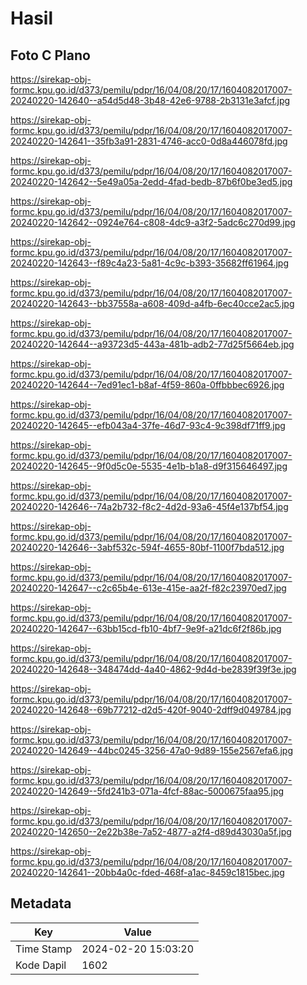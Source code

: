 # Hasil

## Foto C Plano

https://sirekap-obj-formc.kpu.go.id/d373/pemilu/pdpr/16/04/08/20/17/1604082017007-20240220-142640--a54d5d48-3b48-42e6-9788-2b3131e3afcf.jpg

https://sirekap-obj-formc.kpu.go.id/d373/pemilu/pdpr/16/04/08/20/17/1604082017007-20240220-142641--35fb3a91-2831-4746-acc0-0d8a446078fd.jpg

https://sirekap-obj-formc.kpu.go.id/d373/pemilu/pdpr/16/04/08/20/17/1604082017007-20240220-142642--5e49a05a-2edd-4fad-bedb-87b6f0be3ed5.jpg

https://sirekap-obj-formc.kpu.go.id/d373/pemilu/pdpr/16/04/08/20/17/1604082017007-20240220-142642--0924e764-c808-4dc9-a3f2-5adc6c270d99.jpg

https://sirekap-obj-formc.kpu.go.id/d373/pemilu/pdpr/16/04/08/20/17/1604082017007-20240220-142643--f89c4a23-5a81-4c9c-b393-35682ff61964.jpg

https://sirekap-obj-formc.kpu.go.id/d373/pemilu/pdpr/16/04/08/20/17/1604082017007-20240220-142643--bb37558a-a608-409d-a4fb-6ec40cce2ac5.jpg

https://sirekap-obj-formc.kpu.go.id/d373/pemilu/pdpr/16/04/08/20/17/1604082017007-20240220-142644--a93723d5-443a-481b-adb2-77d25f5664eb.jpg

https://sirekap-obj-formc.kpu.go.id/d373/pemilu/pdpr/16/04/08/20/17/1604082017007-20240220-142644--7ed91ec1-b8af-4f59-860a-0ffbbbec6926.jpg

https://sirekap-obj-formc.kpu.go.id/d373/pemilu/pdpr/16/04/08/20/17/1604082017007-20240220-142645--efb043a4-37fe-46d7-93c4-9c398df71ff9.jpg

https://sirekap-obj-formc.kpu.go.id/d373/pemilu/pdpr/16/04/08/20/17/1604082017007-20240220-142645--9f0d5c0e-5535-4e1b-b1a8-d9f315646497.jpg

https://sirekap-obj-formc.kpu.go.id/d373/pemilu/pdpr/16/04/08/20/17/1604082017007-20240220-142646--74a2b732-f8c2-4d2d-93a6-45f4e137bf54.jpg

https://sirekap-obj-formc.kpu.go.id/d373/pemilu/pdpr/16/04/08/20/17/1604082017007-20240220-142646--3abf532c-594f-4655-80bf-1100f7bda512.jpg

https://sirekap-obj-formc.kpu.go.id/d373/pemilu/pdpr/16/04/08/20/17/1604082017007-20240220-142647--c2c65b4e-613e-415e-aa2f-f82c23970ed7.jpg

https://sirekap-obj-formc.kpu.go.id/d373/pemilu/pdpr/16/04/08/20/17/1604082017007-20240220-142647--63bb15cd-fb10-4bf7-9e9f-a21dc6f2f86b.jpg

https://sirekap-obj-formc.kpu.go.id/d373/pemilu/pdpr/16/04/08/20/17/1604082017007-20240220-142648--348474dd-4a40-4862-9d4d-be2839f39f3e.jpg

https://sirekap-obj-formc.kpu.go.id/d373/pemilu/pdpr/16/04/08/20/17/1604082017007-20240220-142648--69b77212-d2d5-420f-9040-2dff9d049784.jpg

https://sirekap-obj-formc.kpu.go.id/d373/pemilu/pdpr/16/04/08/20/17/1604082017007-20240220-142649--44bc0245-3256-47a0-9d89-155e2567efa6.jpg

https://sirekap-obj-formc.kpu.go.id/d373/pemilu/pdpr/16/04/08/20/17/1604082017007-20240220-142649--5fd241b3-071a-4fcf-88ac-5000675faa95.jpg

https://sirekap-obj-formc.kpu.go.id/d373/pemilu/pdpr/16/04/08/20/17/1604082017007-20240220-142650--2e22b38e-7a52-4877-a2f4-d89d43030a5f.jpg

https://sirekap-obj-formc.kpu.go.id/d373/pemilu/pdpr/16/04/08/20/17/1604082017007-20240220-142641--20bb4a0c-fded-468f-a1ac-8459c1815bec.jpg


## Metadata

| Key        | Value               |
| ---------- | ------------------- |
| Time Stamp | 2024-02-20 15:03:20 |
| Kode Dapil | 1602                |



